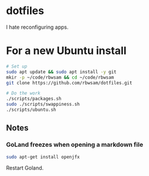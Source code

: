 # dotfiles

I hate reconfiguring apps.

# For a new Ubuntu install

```bash
# Set up
sudo apt update && sudo apt install -y git
mkir -p ~/code/rbwsam && cd ~/code/rbwsam
git clone https://github.com/rbwsam/dotfiles.git

# Do the work
./scripts/packages.sh
sudo ./scripts/swappiness.sh
./scripts/ubuntu.sh
```


## Notes

### GoLand freezes when opening a markdown file

```bash
sudo apt-get install openjfx
```

Restart Goland.

